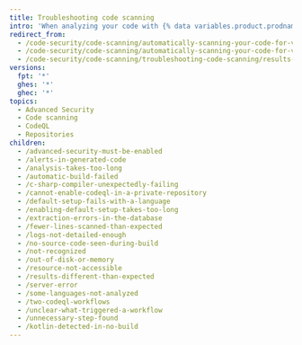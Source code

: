 ```yaml
---
title: Troubleshooting code scanning
intro: 'When analyzing your code with {% data variables.product.prodname_code_scanning %}, you may need to troubleshoot unexpected issues.'
redirect_from:
  - /code-security/code-scanning/automatically-scanning-your-code-for-vulnerabilities-and-errors/troubleshooting-your-default-setup-for-codeql
  - /code-security/code-scanning/automatically-scanning-your-code-for-vulnerabilities-and-errors/troubleshooting-the-codeql-workflow
  - /code-security/code-scanning/troubleshooting-code-scanning/results-differ-between-platforms
versions:
  fpt: '*'
  ghes: '*'
  ghec: '*'
topics:
  - Advanced Security
  - Code scanning
  - CodeQL
  - Repositories
children:
  - /advanced-security-must-be-enabled
  - /alerts-in-generated-code
  - /analysis-takes-too-long
  - /automatic-build-failed
  - /c-sharp-compiler-unexpectedly-failing
  - /cannot-enable-codeql-in-a-private-repository
  - /default-setup-fails-with-a-language
  - /enabling-default-setup-takes-too-long
  - /extraction-errors-in-the-database
  - /fewer-lines-scanned-than-expected
  - /logs-not-detailed-enough
  - /no-source-code-seen-during-build
  - /not-recognized
  - /out-of-disk-or-memory
  - /resource-not-accessible
  - /results-different-than-expected
  - /server-error
  - /some-languages-not-analyzed
  - /two-codeql-workflows
  - /unclear-what-triggered-a-workflow
  - /unnecessary-step-found
  - /kotlin-detected-in-no-build
---
```

